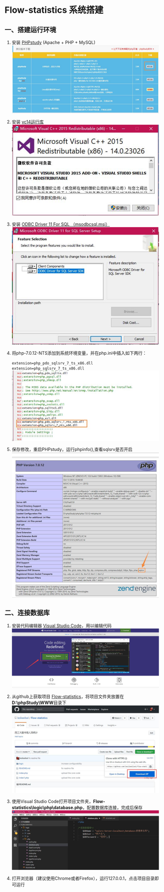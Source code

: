 # Flow-statistics 系统搭建
## 一、搭建运行环境 ##
1. 安装 [PHPstudy](http://www.phpstudy.net/download.html "前往下载") (Apache + PHP + MySQL)<br />
![](/logic/images/PHPstudy.jpg)

2. 安装 [vc14运行库](http://www.xdowns.com/soft/184/dll/2016/Soft_164980.html "前往下载")<br />
![](/logic/images/vc14.jpg)
3. 安装 [ODBC Driver 11 For SQL （msodbcsql.msi）](https://www.microsoft.com/en-us/download/details.aspx?id=36434 "前往下载")<br />
![](/logic/images/ODBC.jpg)
4. 将php-7.0.12-NTS添加到系统环境变量，并在php.ini中插入如下两行：

	`extension=php_pdo_sqlsrv_7_ts_x86.dll` <br />
	`extension=php_sqlsrv_7_ts_x86.dll`
![](/logic/images/phpini.jpg)
5. 保存修改，重启PHPstudy，运行phpinfo(),查看sqlsrv是否开启<br/>
![](/logic/images/phpinfo.jpg)

## 二、连接数据库 ##
1. 安装代码编辑器 [Visual Studio Code](https://code.visualstudio.com/ "前往下载")，用以编辑代码<br/>
![](/logic/images/vscode.jpg)

2. 从github上获取项目 [Flow-statistics](https://github.com/leslieeilsel/Flow-statistics)，将项目文件夹放置在**D:\phpStudy\WWW**目录下<br/>
![](/logic/images/github.jpg)

3. 使用Visual Studio Code打开项目文件夹，**Flow-statistics\logic\php\database.php**，配置数据库连接，完成后保存<br/>
![](/logic/images/database.jpg)

4. 打开浏览器（建议使用Chrome或者Firefox），运行127.0.0.1，点击项目目录即可运行